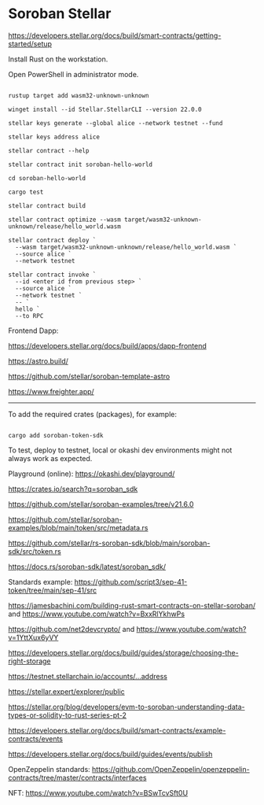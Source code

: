# Soroban Stellar

https://developers.stellar.org/docs/build/smart-contracts/getting-started/setup

Install Rust on the workstation.

Open PowerShell in administrator mode.

```

rustup target add wasm32-unknown-unknown

winget install --id Stellar.StellarCLI --version 22.0.0

stellar keys generate --global alice --network testnet --fund

stellar keys address alice

stellar contract --help

stellar contract init soroban-hello-world

cd soroban-hello-world

cargo test

stellar contract build

stellar contract optimize --wasm target/wasm32-unknown-unknown/release/hello_world.wasm

stellar contract deploy `
  --wasm target/wasm32-unknown-unknown/release/hello_world.wasm `
  --source alice `
  --network testnet

stellar contract invoke `
  --id <enter id from previous step> `
  --source alice `
  --network testnet `
  -- `
  hello `
  --to RPC

```

Frontend Dapp:

https://developers.stellar.org/docs/build/apps/dapp-frontend

https://astro.build/

https://github.com/stellar/soroban-template-astro

https://www.freighter.app/

---

To add the required crates (packages), for example:

```

cargo add soroban-token-sdk

```

To test, deploy to testnet, local or okashi dev environments might not always work as expected.

Playground (online): https://okashi.dev/playground/

https://crates.io/search?q=soroban_sdk

https://github.com/stellar/soroban-examples/tree/v21.6.0

https://github.com/stellar/soroban-examples/blob/main/token/src/metadata.rs

https://github.com/stellar/rs-soroban-sdk/blob/main/soroban-sdk/src/token.rs

https://docs.rs/soroban-sdk/latest/soroban_sdk/

Standards example: https://github.com/script3/sep-41-token/tree/main/sep-41/src

https://jamesbachini.com/building-rust-smart-contracts-on-stellar-soroban/ and https://www.youtube.com/watch?v=BxxRlYkhwPs

https://github.com/net2devcrypto/ and https://www.youtube.com/watch?v=1YttXux6yVY

https://developers.stellar.org/docs/build/guides/storage/choosing-the-right-storage

https://testnet.stellarchain.io/accounts/...address

https://stellar.expert/explorer/public

https://stellar.org/blog/developers/evm-to-soroban-understanding-data-types-or-solidity-to-rust-series-pt-2

https://developers.stellar.org/docs/build/smart-contracts/example-contracts/events

https://developers.stellar.org/docs/build/guides/events/publish

OpenZeppelin standards: https://github.com/OpenZeppelin/openzeppelin-contracts/tree/master/contracts/interfaces

NFT: https://www.youtube.com/watch?v=BSwTcvSft0U
